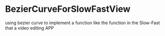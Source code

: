 # BezierCurveForSlowFastView
using bezier curve to implement a function like the function in the Slow-Fast that a video editing APP

